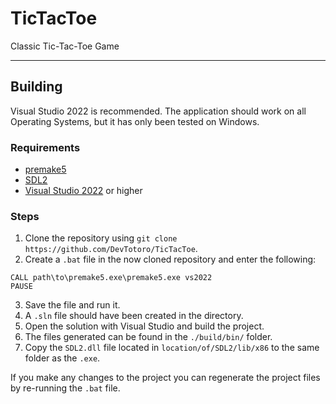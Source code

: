 # TicTacToe

Classic Tic-Tac-Toe Game

---

## Building

Visual Studio 2022 is recommended. The application should work on all Operating Systems, but it has only been tested on Windows.

### Requirements

-   [premake5](https://premake.github.io/)
-   [SDL2](https://www.libsdl.org/)
-   [Visual Studio 2022](https://visualstudio.microsoft.com/) or higher

### Steps

1. Clone the repository using `git clone https://github.com/DevTotoro/TicTacToe`.
2. Create a `.bat` file in the now cloned repository and enter the following:

```
CALL path\to\premake5.exe\premake5.exe vs2022
PAUSE
```

3. Save the file and run it.
4. A `.sln` file should have been created in the directory.
5. Open the solution with Visual Studio and build the project.
6. The files generated can be found in the `./build/bin/` folder.
7. Copy the `SDL2.dll` file located in `location/of/SDL2/lib/x86` to the same folder as the `.exe`.

If you make any changes to the project you can regenerate the project files by re-running the `.bat` file.
